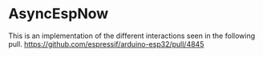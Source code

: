 # AsyncEspNow

This is an implementation of the different interactions seen in the following pull. https://github.com/espressif/arduino-esp32/pull/4845